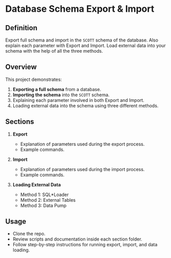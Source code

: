 # Database Schema Export & Import

## Definition
Export full schema and import in the `SCOTT` schema of the database. Also explain each parameter with Export and Import. Load external data into your schema with the help of all the three methods.

## Overview
This project demonstrates:
1. **Exporting a full schema** from a database.
2. **Importing the schema** into the `SCOTT` schema.
3. Explaining each parameter involved in both Export and Import.
4. Loading external data into the schema using three different methods.

## Sections
1. **Export**
   - Explanation of parameters used during the export process.
   - Example commands.
   
2. **Import**
   - Explanation of parameters used during the import process.
   - Example commands.

3. **Loading External Data**
   - Method 1: SQL*Loader
   - Method 2: External Tables
   - Method 3: Data Pump

## Usage
- Clone the repo.
- Review scripts and documentation inside each section folder.
- Follow step-by-step instructions for running export, import, and data loading.

